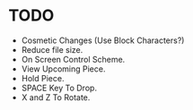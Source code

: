 # TODO
- Cosmetic Changes (Use Block Characters?)
- Reduce file size.
- On Screen Control Scheme.
- View Upcoming Piece.
- Hold Piece.
- SPACE Key To Drop.
- X and Z To Rotate.

